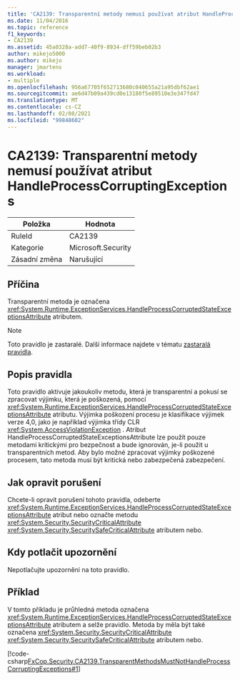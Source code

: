 ```yaml
---
title: 'CA2139: Transparentní metody nemusí používat atribut HandleProcessCorruptingExceptions'
ms.date: 11/04/2016
ms.topic: reference
f1_keywords:
- CA2139
ms.assetid: 45a0328a-add7-40f9-8934-dff59beb02b3
author: mikejo5000
ms.author: mikejo
manager: jmartens
ms.workload:
- multiple
ms.openlocfilehash: 956a67705f652713680c040655a21a95dbf62ae1
ms.sourcegitcommit: ae6d47b09a439cd0e13180f5e89510e3e347fd47
ms.translationtype: MT
ms.contentlocale: cs-CZ
ms.lasthandoff: 02/08/2021
ms.locfileid: "99848602"
---
```

# <a name="ca2139-transparent-methods-may-not-use-the-handleprocesscorruptingexceptions-attribute"></a>CA2139: Transparentní metody nemusí používat atribut HandleProcessCorruptingExceptions

|Položka|Hodnota|
|-|-|
|RuleId|CA2139|
|Kategorie|Microsoft.Security|
|Zásadní změna|Narušující|

## <a name="cause"></a>Příčina
Transparentní metoda je označena <xref:System.Runtime.ExceptionServices.HandleProcessCorruptedStateExceptionsAttribute> atributem.

> [!NOTE]
> Toto pravidlo je zastaralé. Další informace najdete v tématu [zastaralá pravidla](fxcop-unported-deprecated-rules.md).

## <a name="rule-description"></a>Popis pravidla
Toto pravidlo aktivuje jakoukoliv metodu, která je transparentní a pokusí se zpracovat výjimku, která je poškozená, pomocí <xref:System.Runtime.ExceptionServices.HandleProcessCorruptedStateExceptionsAttribute> atributu. Výjimka poškození procesu je klasifikace výjimek verze 4,0, jako je například výjimka třídy CLR <xref:System.AccessViolationException> . Atribut HandleProcessCorruptedStateExceptionsAttribute lze použít pouze metodami kritickými pro bezpečnost a bude ignorován, je-li použit u transparentních metod. Aby bylo možné zpracovat výjimky poškozené procesem, tato metoda musí být kritická nebo zabezpečená zabezpečení.

## <a name="how-to-fix-violations"></a>Jak opravit porušení
Chcete-li opravit porušení tohoto pravidla, odeberte <xref:System.Runtime.ExceptionServices.HandleProcessCorruptedStateExceptionsAttribute> atribut nebo označte metodu <xref:System.Security.SecurityCriticalAttribute> <xref:System.Security.SecuritySafeCriticalAttribute> atributem nebo.

## <a name="when-to-suppress-warnings"></a>Kdy potlačit upozornění
Nepotlačujte upozornění na toto pravidlo.

## <a name="example"></a>Příklad
V tomto příkladu je průhledná metoda označena <xref:System.Runtime.ExceptionServices.HandleProcessCorruptedStateExceptionsAttribute> atributem a selže pravidlo. Metoda by měla být také označena <xref:System.Security.SecurityCriticalAttribute> <xref:System.Security.SecuritySafeCriticalAttribute> atributem nebo.

[!code-csharp[FxCop.Security.CA2139.TransparentMethodsMustNotHandleProcessCorruptingExceptions#1](../code-quality/codesnippet/CSharp/ca2139-transparent-methods-may-not-use-the-handleprocesscorruptingexceptions-attribute_1.cs)]
